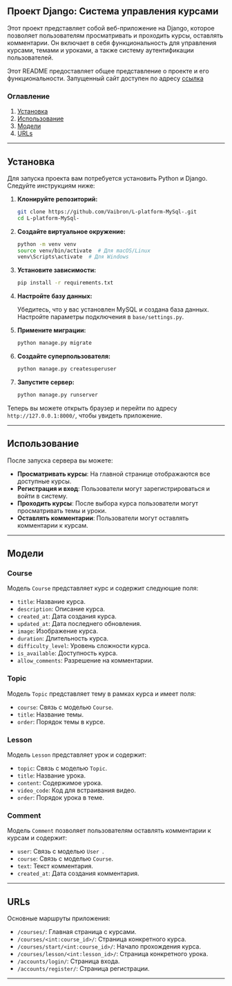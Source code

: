 ## Проект Django: Система управления курсами

Этот проект представляет собой веб-приложение на Django, которое позволяет пользователям просматривать и проходить курсы, оставлять комментарии. Он включает в себя функциональность для управления курсами, темами и уроками, а также систему аутентификации пользователей.

Этот README предоставляет общее представление о проекте и его функциональности.
Запущенный сайт доступен по адресу [ссылка](http://vaibron.beget.tech)

### Оглавление

1. [Установка](#установка)
2. [Использование](#использование)
3. [Модели](#модели)
4. [URLs](#urls)

---

## Установка

Для запуска проекта вам потребуется установить Python и Django. Следуйте инструкциям ниже:

1. **Клонируйте репозиторий:**

   ```bash
   git clone https://github.com/Vaibron/L-platform-MySql-.git
   cd L-platform-MySql-
   ```

2. **Создайте виртуальное окружение:**

   ```bash
   python -m venv venv
   source venv/bin/activate  # Для macOS/Linux
   venv\Scripts\activate  # Для Windows
   ```

3. **Установите зависимости:**

   ```bash
   pip install -r requirements.txt
   ```

4. **Настройте базу данных:**

   Убедитесь, что у вас установлен MySQL и создана база данных. Настройте параметры подключения в `base/settings.py`.

5. **Примените миграции:**

   ```bash
   python manage.py migrate
   ```

6. **Создайте суперпользователя:**

   ```bash
   python manage.py createsuperuser
   ```

7. **Запустите сервер:**

   ```bash
   python manage.py runserver
   ```

Теперь вы можете открыть браузер и перейти по адресу `http://127.0.0.1:8000/`, чтобы увидеть приложение.

---

## Использование

После запуска сервера вы можете:

- **Просматривать курсы**: На главной странице отображаются все доступные курсы.
- **Регистрация и вход**: Пользователи могут зарегистрироваться и войти в систему.
- **Проходить курсы**: После выбора курса пользователи могут просматривать темы и уроки.
- **Оставлять комментарии**: Пользователи могут оставлять комментарии к курсам.

---

## Модели

### Course

Модель `Course` представляет курс и содержит следующие поля:

- `title`: Название курса.
- `description`: Описание курса.
- `created_at`: Дата создания курса.
- `updated_at`: Дата последнего обновления.
- `image`: Изображение курса.
- `duration`: Длительность курса.
- `difficulty_level`: Уровень сложности курса.
- `is_available`: Доступность курса.
- `allow_comments`: Разрешение на комментарии.

### Topic

Модель `Topic` представляет тему в рамках курса и имеет поля:

- `course`: Связь с моделью `Course`.
- `title`: Название темы.
- `order`: Порядок темы в курсе.

### Lesson

Модель `Lesson` представляет урок и содержит:

- `topic`: Связь с моделью `Topic`.
- `title`: Название урока.
- `content`: Содержимое урока.
- `video_code`: Код для встраивания видео.
- `order`: Порядок урока в теме.

### Comment

Модель `Comment` позволяет пользователям оставлять комментарии к курсам и содержит:

- `user`: Связь с моделью `User `.
- `course`: Связь с моделью `Course`.
- `text`: Текст комментария.
- `created_at`: Дата создания комментария.

---

## URLs

Основные маршруты приложения:

- `/courses/`: Главная страница с курсами.
- `/courses/<int:course_id>/`: Страница конкретного курса.
- `/courses/start/<int:course_id>/`: Начало прохождения курса.
- `/courses/lesson/<int:lesson_id>/`: Страница конкретного урока.
- `/accounts/login/`: Страница входа.
- `/accounts/register/`: Страница регистрации.

---
